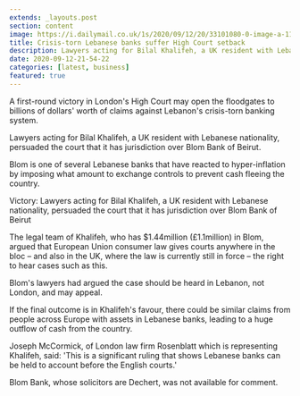 ```yaml
---
extends: _layouts.post
section: content
image: https://i.dailymail.co.uk/1s/2020/09/12/20/33101080-0-image-a-114_1599938852445.jpg 
title: Crisis-torn Lebanese banks suffer High Court setback 
description: Lawyers acting for Bilal Khalifeh, a UK resident with Lebanese nationality, persuaded the court that it has jurisdiction over Blom Bank of Beirut. 
date: 2020-09-12-21-54-22 
categories: [latest, business] 
featured: true 
--- 
```

A first-round victory in London's High Court may open the floodgates to billions of dollars' worth of claims against Lebanon's crisis-torn banking system. 

Lawyers acting for Bilal Khalifeh, a UK resident with Lebanese nationality, persuaded the court that it has jurisdiction over Blom Bank of Beirut. 

Blom is one of several Lebanese banks that have reacted to hyper-inflation by imposing what amount to exchange controls to prevent cash fleeing the country. 

Victory: Lawyers acting for Bilal Khalifeh, a UK resident with Lebanese nationality, persuaded the court that it has jurisdiction over Blom Bank of Beirut

The legal team of Khalifeh, who has $1.44million (£1.1million) in Blom, argued that European Union consumer law gives courts anywhere in the bloc – and also in the UK, where the law is currently still in force – the right to hear cases such as this. 

Blom's lawyers had argued the case should be heard in Lebanon, not London, and may appeal. 

If the final outcome is in Khalifeh's favour, there could be similar claims from people across Europe with assets in Lebanese banks, leading to a huge outflow of cash from the country. 

Joseph McCormick, of London law firm Rosenblatt which is representing Khalifeh, said: 'This is a significant ruling that shows Lebanese banks can be held to account before the English courts.' 

Blom Bank, whose solicitors are Dechert, was not available for comment.

